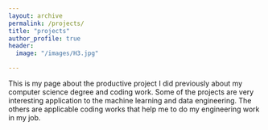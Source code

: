 ```yaml
---
layout: archive
permalink: /projects/
title: "projects"
author_profile: true
header:
  image: "/images/H3.jpg"	

---
```


This is my page about the productive project I did previously about my computer science degree and coding work. Some of the projects are very interesting application to the machine learning and data engineering. The others are applicable coding works that help me to do my engineering work in my job. 
